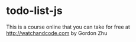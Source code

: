 # todo-list-js

This is a course online that you can take for free at http://watchandcode.com by Gordon Zhu
